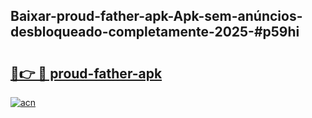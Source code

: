 ## Baixar-proud-father-apk-Apk-sem-anúncios-desbloqueado-completamente-2025-#p59hi

# <h2><a href="https://ainizakaria.my?title=proud-father-apk&ref=22M">🔗👉 🔴 proud-father-apk</a></h2>

[![acn](https://github.com/user-attachments/assets/0f9c940e-d8b0-45ae-aac7-cd30a18b3e1c)](https://ainizakaria.my?title=proud-father-apk&ref=22M)

